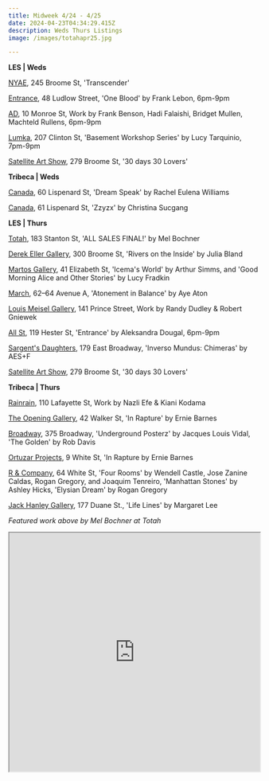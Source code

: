 ```yaml
---
title: Midweek 4/24 - 4/25
date: 2024-04-23T04:34:29.415Z
description: Weds Thurs Listings
image: /images/totahapr25.jpg

---
```

**L﻿ES | Weds**

[NYAE](https://www.nyartistsequity.org/), 245 Broome St, 'Transcender' 

[Entrance](https://www.instagram.com/entrance.nyc/), 48 Ludlow Street, 'One Blood' by Frank Lebon, 6pm-9pm

[A﻿D](https://www.instagram.com/ad.nyc), 10 Monroe St, Work by Frank Benson, Hadi Falaishi, Bridget Mullen, Machteld Rullens, 6pm-9pm

[Lumka](https://www.lumka.com/basementworkshopseries), 207 Clinton St, 'Basement Workshop Series' by Lucy Tarquinio, 7pm-9pm

[Satellite Art Show](<279 Broome St>), 279 Broome St, '30 days 30 Lovers'

**T﻿ribeca | Weds**

[Canada](https://www.canadanewyork.com/exhibitions/2024/dream-speak/), 60 Lispenard St, 'Dream Speak' by Rachel Eulena Williams

[Canada](https://www.canadanewyork.com/exhibitions/2024/zzyzx/), 61 Lispenard St, 'Zzyzx' by Christina Sucgang

**L﻿ES | Thurs**

[Totah](https://www.davidtotah.com/), 183 Stanton St, 'ALL SALES FINAL!' by Mel Bochner

[Derek Eller Gallery](https://www.derekeller.com/exhibitions/julia-bland2), 300 Broome St, 'Rivers on the Inside' by Julia Bland

[Martos Gallery](http://www.martosgallery.com/), 41 Elizabeth St, 'Icema's World' by Arthur Simms, and 'Good Morning Alice and Other Stories' by Lucy Fradkin

[March](https://www.marchgallery.org/exhibitions/), 62–64 Avenue A, 'Atonement in Balance' by Aye Aton

[Louis Meisel Gallery](https://www.meiselgallery.com/exhibition/randy-dudley-robert-gniewek/), 141 Prince Street, Work by Randy Dudley & Robert Gniewek

[All St](https://allstnyc.com/), 119 Hester St, 'Entrance' by Aleksandra Dougal, 6pm-9pm

[Sargent's Daughters](https://www.sargentsdaughters.com/aesf-inverso-mundus), 179 East Broadway, 'Inverso Mundus: Chimeras' by AES+F

[Satellite Art Show](<279 Broome St>), 279 Broome St, '30 days 30 Lovers'

**T﻿ribeca | Thurs**

[Rainrain](https://www.rainraingallery.com/about), 110 Lafayette St, Work by Nazli Efe & Kiani Kodama

[The Opening Gallery](https://www.ortuzarprojects.com/exhibitions/ernie-barnes), 42 Walker St, 'In Rapture' by Ernie Barnes

[Broadway](https://www.broadwaygallery.nyc/), 375 Broadway, 'Underground Posterz' by Jacques Louis Vidal, 'The Golden' by Rob Davis

[Ortuzar Projects](https://www.ortuzarprojects.com/exhibitions/ernie-barnes), 9 White St, 'In Rapture by Ernie Barnes

[R & Company](https://r-and-company.com/), 64 White St, 'Four Rooms' by Wendell Castle, Jose Zanine Caldas, Rogan Gregory, and Joaquim Tenreiro, 'Manhattan Stones' by Ashley Hicks, 'Elysian Dream' by Rogan Gregory

[Jack Hanley Gallery](https://www.jackhanley.com/exhibitions/life-lines), 177 Duane St., 'Life Lines' by Margaret Lee

*F﻿eatured work above by Mel Bochner at Totah*

<iframe src="https://www.google.com/maps/d/u/1/embed?mid=1Z5vKMHWwaCRPVs3dYzm6MrKaBkN6mdI&ehbc=2E312F" width="100%" height="480"></iframe>